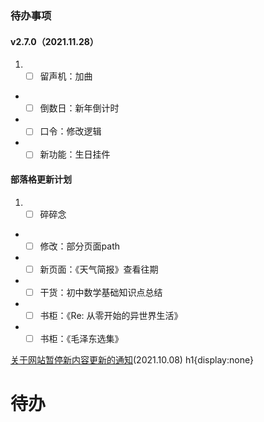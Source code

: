 ### 待办事项

#### v2.7.0（2021.11.28）

1. - [ ] 留声机：加曲
- - [ ] 倒数日：新年倒计时
- - [ ] 口令：修改逻辑
- - [ ] 新功能：生日挂件

#### 部落格更新计划

1. - [ ] 碎碎念
- - [ ] 修改：部分页面path
- - [ ] 新页面：《天气简报》查看往期
- - [ ] 干货：初中数学基础知识点总结
- - [ ] 书柜：《Re: 从零开始的异世界生活》
- - [ ] 书柜：《毛泽东选集》

[关于网站暂停新内容更新的通知](/site/paused)(2021.10.08)
<v-style>h1{display:none}</v-style>
# 待办